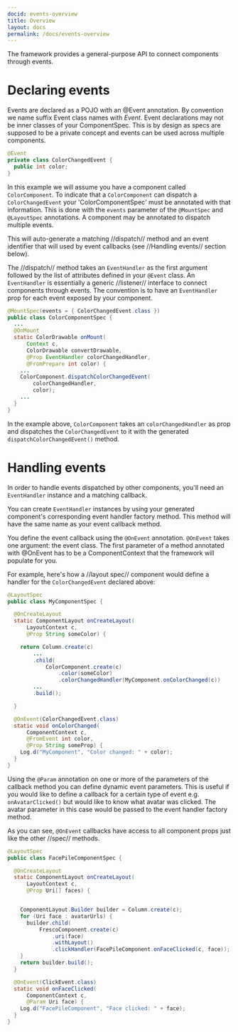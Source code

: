 ```yaml
---
docid: events-overview
title: Overview
layout: docs
permalink: /docs/events-overview
---
```


The framework provides a general-purpose API to connect components through events.

# Declaring events

Events are declared as a POJO with an @Event annotation. By convention we name suffix Event class names with *Event*. Event declarations may not be inner classes of your ComponentSpec. This is by design as specs are supposed to be a private concept and events can be used across multiple components.

```java
@Event
private class ColorChangedEvent {
  public int color;
}
```

In this example we will assume you have a component called `ColorComponent`. To indicate that a `ColorComponent` can dispatch a `ColorChangedEvent` your 'ColorComponentSpec' must be annotated with that information. This is done with the `events` parameter of the `@MountSpec` and `@LayoutSpec` annotations. A component may be annotated to dispatch multiple events.

This will auto-generate a matching //dispatch// method and an event identifier that will used by event callbacks (see //Handling events// section below).

The //dispatch// method takes an `EventHandler` as the first argument followed by the list of attributes defined in your `@Event` class. An `EventHandler` is essentially a generic //listener// interface to connect components through events. The convention is to have an `EventHandler` prop for each event exposed by your component.

```java
@MountSpec(events = { ColorChangedEvent.class })
public class ColorComponentSpec {
  ...
  @OnMount
  static ColorDrawable onMount(
      Context c,
      ColorDrawable convertDrawable,
      @Prop EventHandler colorChangedHandler,
      @FromPrepare int color) {
    ...
    ColorComponent.dispatchColorChangedEvent(
        colorChangedHandler,
        color);
    ...
  }
}
```

In the example above, `ColorComponent` takes an `colorChangedHandler` as prop and dispatches the `ColorChangedEvent` to it with the generated `dispatchColorChangedEvent()` method.

# Handling events

In order to handle events dispatched by other components, you'll need an `EventHandler` instance and a matching callback.

You can create `EventHandler` instances by using your generated component's corresponding event handler factory method. This method will have the same name as your event callback method.

You define the event callback using the `@OnEvent` annotation. `@OnEvent` takes one argument: the event class.
The first parameter of a method annotated with @OnEvent has to be a ComponentContext that the framework will populate for you.

For example, here's how a //layout spec// component would define a handler for the `ColorChangedEvent` declared above:

```java
@LayoutSpec
public class MyComponentSpec {

  @OnCreateLayout
  static ComponentLayout onCreateLayout(
      LayoutContext c,
      @Prop String someColor) {

    return Column.create(c)
        ...
        .child(
            ColorComponent.create(c)
                .color(someColor)
                .colorChangedHandler(MyComponent.onColorChanged(c))
        ...
        .build();

  }

  @OnEvent(ColorChangedEvent.class)
  static void onColorChanged(
      ComponentContext c,
      @FromEvent int color,
      @Prop String someProp) {
    Log.d("MyComponent", "Color changed: " + color);
  }
}
```

Using the `@Param` annotation on one or more of the parameters of the callback method you can define dynamic event parameters. This is useful if you would like to define a callback for a certain type of event e.g. `onAvatarClicked()` but would like to know what avatar was clicked. The avatar parameter in this case would be passed to the event handler factory method.

As you can see, `@OnEvent` callbacks have access to all component props just like the other //spec// methods.

```java
@LayoutSpec
public class FacePileComponentSpec {

  @OnCreateLayout
  static ComponentLayout onCreateLayout(
      LayoutContext c,
      @Prop Uri[] faces) {


    ComponentLayout.Builder builder = Column.create(c);
    for (Uri face : avatarUrls) {
      builder.child(
          FrescoComponent.create(c)
              .uri(face)
              .withLayout()
              .clickHandler(FacePileComponent.onFaceClicked(c, face));
    }
    return builder.build();
  }

  @OnEvent(ClickEvent.class)
  static void onFaceClicked(
      ComponentContext c,
      @Param Uri face) {
    Log.d("FacePileComponent", "Face clicked: " + face);
  }
}
```
